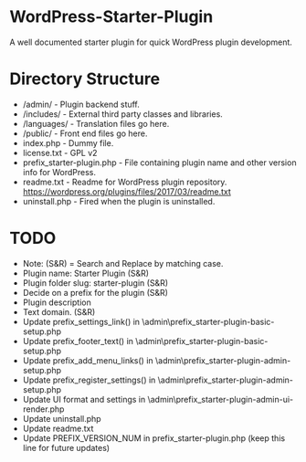 # WordPress-Starter-Plugin

A well documented starter plugin for quick WordPress plugin development. 


# Directory Structure

- /admin/ 						- Plugin backend stuff.
- /includes/					- External third party classes and libraries.
- /languages/					- Translation files go here. 
- /public/						- Front end files go here.
- index.php					- Dummy file.
- license.txt					- GPL v2
- prefix_starter-plugin.php	- File containing plugin name and other version info for WordPress.
- readme.txt					- Readme for WordPress plugin repository. https://wordpress.org/plugins/files/2017/03/readme.txt
- uninstall.php				- Fired when the plugin is uninstalled. 


# TODO

- Note: (S&R) = Search and Replace by matching case.
- Plugin name: Starter Plugin (S&R)
- Plugin folder slug: starter-plugin (S&R)
- Decide on a prefix for the plugin (S&R)
- Plugin description
- Text domain. (S&R)
- Update prefix_settings_link() 	in \admin\prefix_starter-plugin-basic-setup.php
- Update prefix_footer_text()		in \admin\prefix_starter-plugin-basic-setup.php
- Update prefix_add_menu_links() 	in \admin\prefix_starter-plugin-admin-setup.php
- Update prefix_register_settings() in \admin\prefix_starter-plugin-admin-setup.php
- Update UI format and settings		in \admin\prefix_starter-plugin-admin-ui-render.php
- Update uninstall.php
- Update readme.txt
- Update PREFIX_VERSION_NUM 		in prefix_starter-plugin.php (keep this line for future updates)